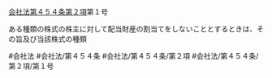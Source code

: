 [会社法第４５４条第２項](会社法＿＿＿＿第４５４条第２項)第１号

ある種類の株式の株主に対して配当財産の割当てをしないこととするときは、その旨及び当該株式の種類


#会社法
#会社法/第４５４条
#会社法/第４５４条/第２項
#会社法/第４５４条/第２項/第１号
